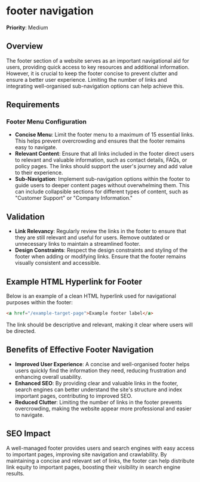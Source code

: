 
# footer navigation

**Priority**: Medium

## Overview

The footer section of a website serves as an important navigational aid for users, providing quick access to key resources and additional information. However, it is crucial to keep the footer concise to prevent clutter and ensure a better user experience. Limiting the number of links and integrating well-organised sub-navigation options can help achieve this.

## Requirements

### Footer Menu Configuration

- **Concise Menu**: Limit the footer menu to a maximum of 15 essential links. This helps prevent overcrowding and ensures that the footer remains easy to navigate.
- **Relevant Content**: Ensure that all links included in the footer direct users to relevant and valuable information, such as contact details, FAQs, or policy pages. The links should support the user's journey and add value to their experience.
- **Sub-Navigation**: Implement sub-navigation options within the footer to guide users to deeper content pages without overwhelming them. This can include collapsible sections for different types of content, such as "Customer Support" or "Company Information."

## Validation

- **Link Relevancy**: Regularly review the links in the footer to ensure that they are still relevant and useful for users. Remove outdated or unnecessary links to maintain a streamlined footer.
- **Design Constraints**: Respect the design constraints and styling of the footer when adding or modifying links. Ensure that the footer remains visually consistent and accessible.

## Example HTML Hyperlink for Footer

Below is an example of a clean HTML hyperlink used for navigational purposes within the footer:

```html
<a href="/example-target-page">Example footer label</a>
```

The link should be descriptive and relevant, making it clear where users will be directed.

## Benefits of Effective Footer Navigation

- **Improved User Experience**: A concise and well-organised footer helps users quickly find the information they need, reducing frustration and enhancing overall usability.
- **Enhanced SEO**: By providing clear and valuable links in the footer, search engines can better understand the site's structure and index important pages, contributing to improved SEO.
- **Reduced Clutter**: Limiting the number of links in the footer prevents overcrowding, making the website appear more professional and easier to navigate.

## SEO Impact

A well-managed footer provides users and search engines with easy access to important pages, improving site navigation and crawlability. By maintaining a concise and relevant set of links, the footer can help distribute link equity to important pages, boosting their visibility in search engine results.
